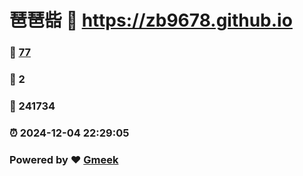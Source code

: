 # 琶琶啙 :link: https://zb9678.github.io 
### :page_facing_up: [77](https://zb9678.github.io/tag.html) 
### :speech_balloon: 2 
### :hibiscus: 241734 
### :alarm_clock: 2024-12-04 22:29:05 
### Powered by :heart: [Gmeek](https://github.com/Meekdai/Gmeek)

